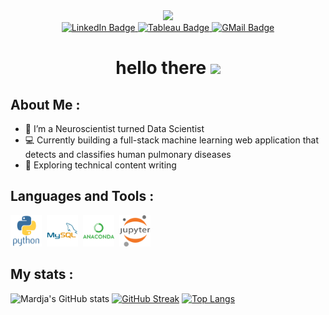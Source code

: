 <div id="header" align="center">
  <img src="https://media.giphy.com/media/paTz7UZbPfTZFRYnnB/giphy.gif" width="200"/>
</div>


<div id="badges" align="center">
  <a href="https://www.linkedin.com/in/mardjabueno/">
    <img src="https://img.shields.io/badge/LinkedIn-blue?style=for-the-badge&logo=linkedin&logoColor=white" alt="LinkedIn Badge"/>
  </a>
  <a href="https://public.tableau.com/app/profile/mardja.bueno">
    <img src="https://img.shields.io/badge/Tableau-blue?style=for-the-badge&logo=tableau&logoColor=white" alt="Tableau Badge"/>
   <a href="mardja.bueno@gmail.com">
    <img src="https://img.shields.io/badge/GMail-blue?style=for-the-badge&logo=gmail&logoColor=white" alt="GMail Badge"/>
  </a>
</div>

<h1 align="center">
  hello there
  <img src="https://media.giphy.com/media/hvRJCLFzcasrR4ia7z/giphy.gif" width="30px"/>
</h1>


## About Me :

- 🧠 I’m a Neuroscientist turned Data Scientist
- 💻 Currently building a full-stack machine learning web application that detects and classifies human pulmonary diseases
- 🌱 Exploring technical content writing

## Languages and Tools :

<div>
  <img src="https://github.com/devicons/devicon/blob/master/icons/python/python-original-wordmark.svg" title="Python" alt="Python" width="50" height="50"/>&nbsp;
  <img src="https://github.com/devicons/devicon/blob/master/icons/mysql/mysql-original-wordmark.svg" title="MySQL" alt="MySQL" width="50" height="50"/>&nbsp;
  <img src="https://github.com/devicons/devicon/blob/master/icons/anaconda/anaconda-original-wordmark.svg" title="Anaconda" alt="Anaconda" width="50" height="50"/>&nbsp;
  <img src="https://github.com/devicons/devicon/blob/master/icons/jupyter/jupyter-original-wordmark.svg" title="Jupyter" alt="Jupyter" width="50" height="50"/>&nbsp;

</div>


## My stats :
  
  ![Mardja's GitHub stats](https://github-readme-stats.vercel.app/api?username=mardjab&show_icons=true&theme=tokyonight)
  [![GitHub Streak](http://github-readme-streak-stats.herokuapp.com?user=mardjab&theme=tokyonight)](https://git.io/streak-stats)
  [![Top Langs](https://github-readme-stats.vercel.app/api/top-langs/?username=mardjab&layout=compact&theme=tokyonight)](https://github.com/mardjab/github-readme-stats)


